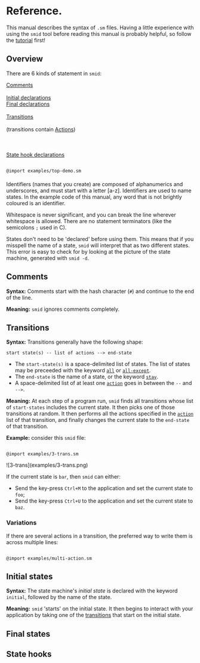 # Reference.

This manual describes the syntax of `.sm` files. Having a little
experience with using the `smid` tool before reading this manual is
probably helpful, so follow the [tutorial](/smid/tutorial.html) first!

## Overview

There are 6 kinds of statement in `smid`:

<div id="contents">
<p>
<a href="#comments">Comments</a>
<br />
<br />
<a href="#initial-declarations">Initial declarations</a>
<br />
<a href="#final-declarations">Final declarations</a>
<br />
<br />
<a href="#transitions">Transitions</a>
<br />
<br />
(transitions contain <a href="#actions">Actions</a>)
<br />
<br />
<br />
<br />
<a href="#state-hook-declarations">State hook declarations</a>
</p>
</div>
<div class="block" id="top-demo"><code>
@import examples/top-demo.sm
</code></div>

<p style="clear: both; margin-bottom: 20px;"></p>

Identifiers (names that you create) are composed of alphanumerics and
underscores, and must start with a letter [a-z]. Identifiers are used
to name states. In the example code of this manual, any word that
is not brightly coloured is an identifier.

Whitespace is never significant, and you can break the line wherever
whitespace is allowed. There are no statement terminators (like the
semicolons `;` used in C).

States don't need to be 'declared' before using them.  This means that
if you misspell the name of a state, `smid` will interpret that as two
different states. This error is easy to check for by looking at the
picture of the state machine, generated with `smid -d`.



<h2 id="comments">Comments</h2>

**Syntax:** Comments start with the hash character (`#`) and continue
to the end of the line.

**Meaning:** `smid` ignores comments completely.



<h2 id="transitions">Transitions</h2>

**Syntax:** Transitions generally have the following shape:

    start state(s) -- list of actions --> end-state

* The `start-state(s)` is a space-delimited list of states. The list
  of states may be preceeded with the keyword [`all`](#all) or
  [`all-except`](#all).
* The `end-state` is the name of a state, or the keyword
  [`stay`](#stay).
* A space-delimited list of at least one [`action`](#actions) goes in
  between the `--` and `-->`.

**Meaning:** At each step of a program run, `smid` finds all
transitions whose list of `start-states` includes the current state.
It then picks one of those transitions at random.  It then performs
all the actions specified in the [`action`](#actions) list of that
transition, and finally changes the current state to the `end-state`
of that transition.

**Example:** consider this `smid` file:

<p class="block"><code>
@import examples/3-trans.sm
</code></p>
![3-trans](examples/3-trans.png)

If the current state is `bar`, then `smid` can either:

* Send the key-press `Ctrl+M` to the application and set the current
  state to `foo`;
* Send the key-press `Ctrl+U` to the application and set the current
  state to `baz`.


<h3 id="transition-variations">Variations</h3>

If there are several actions in a transition, the preferred way to
write them is across multiple lines:
<p class="block"><code>
@import examples/multi-action.sm
</code></p>



<h2 id="initial-declarations">Initial states</h2>

**Syntax:** The state machine's *initial state* is declared with the
keyword `initial`, followed by the name of the state.

**Meaning:** `smid` 'starts' on the initial state. It then begins to
interact with your application by taking one of the
[transitions](#transitions) that start on the initial state.



<h2 id="final-declarations">Final states</h2>



<h2 id="state-hook-declarations">State hooks</h2>
